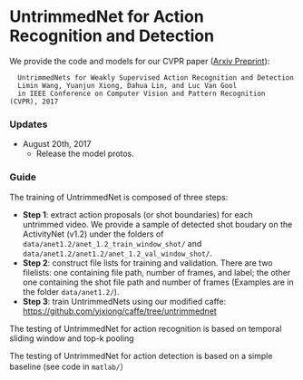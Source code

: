 # UntrimmedNet for Action Recognition and Detection
We provide the code and models for our CVPR paper ([Arxiv Preprint](https://arxiv.org/abs/1703.03329)):

      UntrimmedNets for Weakly Supervised Action Recognition and Detection
      Limin Wang, Yuanjun Xiong, Dahua Lin, and Luc Van Gool
      in IEEE Conference on Computer Vision and Pattern Recognition (CVPR), 2017
### Updates
- August 20th, 2017
  * Release the model protos.
  
### Guide
The training of UntrimmedNet is composed of three steps:
- **Step 1**: extract action proposals (or shot boundaries) for each untrimmed video. We provide a sample of detected shot boudary on the ActivityNet (v1.2) under the folders of `data/anet1.2/anet_1.2_train_window_shot/` and `data/anet1.2/anet1.2/anet_1.2_val_window_shot/`.
- **Step 2**: construct file lists for training and validation. There are two filelists: one containing file path, number of frames, and label; the other one containing the shot file path and number of frames (Examples are in the folder `data/anet1.2/`).
- **Step 3**: train UntrimmedNets using our modified caffe: https://github.com/yjxiong/caffe/tree/untrimmednet

The testing of UntrimmedNet for action recognition is based on temporal sliding window and top-k pooling

The testing of UntrimmedNet for action detection is based on  a simple baseline (see code in `matlab/`）

